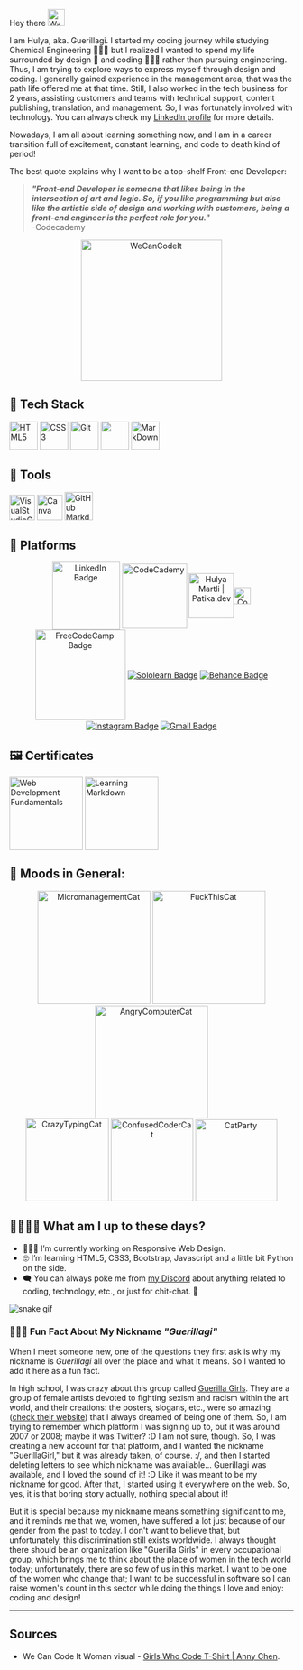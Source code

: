 Hey there <img src="https://camo.githubusercontent.com/e8e7b06ecf583bc040eb60e44eb5b8e0ecc5421320a92929ce21522dbc34c891/68747470733a2f2f6d656469612e67697068792e636f6d2f6d656469612f6876524a434c467a6361737252346961377a2f67697068792e676966" alt="Waving Hand" width="30">

I am Hulya, aka. Guerillagi. I started my coding journey while studying Chemical Engineering 👩🏻‍🔬 but I realized I wanted to spend my life surrounded by design 🎨 and coding 👩🏻‍💻 rather than pursuing engineering. Thus, I am trying to explore ways to express myself through design and coding. I generally gained experience in the management area; that was the path life offered me at that time. Still, I also worked in the tech business for 2 years, assisting customers and teams with technical support, content publishing, translation, and management. So, I was fortunately involved with technology. You can always check my <a href="#linkedin">LinkedIn profile</a> for more details.

Nowadays, I am all about learning something new, and I am in a career transition full of excitement, constant learning, and code to death kind of period!

The best quote explains why I want to be a top-shelf Front-end Developer:

> ***"Front-end Developer is someone that likes being in the intersection of art and logic. So, if you like programming but also like the artistic side of design and working with customers, being a front-end engineer is the perfect role for you."*** <br> -Codecademy

<section align="center"> 
<a title="Girls Who Code" href="https://www.behance.net/gallery/53402991/Girls-Who-Code-T-Shirt"><img src="https://lh3.googleusercontent.com/Fh1IMswV-uyzjBCbe0xcHldVJY7Kwb7yLTKP2y-IQuWVpmHIzcNO9nRINMigUCWYLAGNVfC6ePv80XTMFVar2-DIBfU8KAQU5zAc26afTwuf27ajhqIrKY8LWYKLBTWBs5FRVT7zZ70=w2400" width="250" alt="WeCanCodeIt"></a></section>

## :space_invader: Tech Stack
<a href="https://dev.w3.org/html5/spec-LC/" title="HTML5"><img height="50" alt="HTML5"  src="https://user-images.githubusercontent.com/66822245/209410789-2e3d60d2-35d8-439a-9139-4345b0239f28.png"></a> <a href="https://www.css3.com/" title="CSS3"><img height="50" alt="CSS3" src="https://user-images.githubusercontent.com/66822245/209416713-aa474734-d6cc-48f1-961c-3c3b792ca9a3.png"></a> <a href="https://git-scm.com/" title="Git Version Control System"><img height="50" alt="Git" src="https://user-images.githubusercontent.com/66822245/210183598-3371cb3b-01a9-4eb0-b23e-1ad732e8cdea.png"></a> <a href="https://getbootstrap.com/" title="Bootstrap"><img height="50" src="https://cdn.jsdelivr.net/gh/devicons/devicon/icons/bootstrap/bootstrap-original.svg" /></a> <a href="https://daringfireball.net/projects/markdown/" title="Markdown Language"><img height="50" alt="MarkDown" src="https://cdn.simpleicons.org/Markdown/ffffff"></a>

## 🤺 Tools
<a href="https://code.visualstudio.com/" title="Visual Studio Code"><img height="45" alt="VisualStudioCode" src="https://cdn.simpleicons.org/visualstudiocode/7952B3"></a> <a href="https://www.canva.com/" title="Canva"><img height="45" alt="Canva" src="https://cdn.simpleicons.org/canva/00C4CC"></a> <a href="https://jbt.github.io/markdown-editor/" title="GitHub Markdown Editor" ><img height="50" alt="GitHub Markdown Editor" src="https://jbt.github.io/markdown-editor/favicon.png"></a>


## 👀 Platforms <a name="linkedin"></a>
<section align="center">
  <a href="https://www.linkedin.com/in/hulyamartli/"><img width="120px" align="center" src="https://img.shields.io/badge/LinkedIn-blue?style=for-the-badge&logo=linkedin&logoColor=white" alt="LinkedIn Badge"></a>
  <a href="https://www.codecademy.com/profiles/Guerillagi"><img width="115px" align="center" src="https://lh3.googleusercontent.com/pw/AMWts8CmGE35HKAe5JIOCArou2vK_1iz9_d70SO4Zvldc2j1UgChHlCsvXCrL3G9gevZIME2tO5xY05i15602l2g6y1IrO10FUEv6yptFHZvKwFinNxuMy_SlA7YcDa5qfMcU2g6ITWtxvJFzoCQxqzYcqr80Q=w1130-h308-no?authuser=0" alt="CodeCademy"></a>
  <a href="https://app.patika.dev/hulyamartli"><img align="center" src="https://camo.githubusercontent.com/29e9bbcb9ee17b418dd900b2a87b4325c1e4a231dfdc04fd8c23687f91a22958/68747470733a2f2f676c6f62616c2d75706c6f6164732e776562666c6f772e636f6d2f3630393765306563613165383735353764613033316665662f3630393835396131393161626535643634623137666564335f506174696b612532306c6f676f2e706e67" alt="Hulya Martli | Patika.dev" width="80px" data-canonical-src="https://global-uploads.webflow.com/6097e0eca1e87557da031fef/609859a191abe5d64b17fed3_Patika%20logo.png" style="max-width: 100%;"></a><a href="https://app.patika.dev/hulyamartli"><img src="https://patika-prod.s3.eu-central-1.amazonaws.com/staticFiles/cool-doge.gif" align="center" width="30px" alt="CoolDoge"></a>
  <a href="https://www.freecodecamp.org/Guerillagi"><img width="160px" align="center" src="https://img.shields.io/badge/freecodecamp-27273D?style=for-the-badge&logo=freecodecamp&logoColor=white" alt="FreeCodeCamp Badge"></a>
  <a href="https://www.sololearn.com/profile/25684479"><img align="center" src="https://img.shields.io/badge/-Sololearn-3a464b?style=for-the-badge&logo=Sololearn&logoColor=white" alt="Sololearn Badge"></a>
  <a href="https://www.behance.net/guerillagi"><img align="center" src="https://img.shields.io/badge/-Behance-blue?style=for-the-badge&logo=behance&logoColor=white" alt="Behance Badge"></a>
  <a href="https://www.instagram.com/guerillagi/"><img align="center" src="https://img.shields.io/badge/Instagram-E4405F?style=for-the-badge&logo=instagram&logoColor=white" alt="Instagram Badge"></a>
  <a href="mailto:hulyamartli@gmail.com"><img align="center" src="https://img.shields.io/badge/Gmail-D14836?style=for-the-badge&logo=gmail&logoColor=white" alt="Gmail Badge"></a>
 </section>


## 🖼️ Certificates
<a href="https://www.sololearn.com/certificates/CT-PMXFNYGH"><img height="130" align="center" alt="Web Development Fundamentals" src="https://lh3.googleusercontent.com/pw/AMWts8DbVQz5tp4bFaGfxiD3IbdbqqEmkdcL9wubNjH5IfVBpN4Iw2-RgtyXmRP07fy2L78YPt9kzbC3m5K7KKoNtSOK0DRE_a7pxQuHohZNlBRmC33ZkoeIb_mMm_Gg1uWodKJUvlDZo6uHyDuKjHhdpi1Wwg=w1657-h1170-no?authuser=0"></a> <a title="Learning Markdown" href="https://www.linkedin.com/learning/certificates/1466a205884b6aee637de9c99d67b5857596347f35c6085a0666fb97b43839ca"><img height="130" alt="Learning Markdown" align="center" src="https://lh3.googleusercontent.com/pw/AMWts8CXXWDUqbmDhAAYtxw5C2UD0mDnqag7Xp58UdoutX90uYfBpMseR7AzwS7b3qf-2Sxqce2gG-SoMYRqHjhP-P-FPCC5TlOyznTqRJ_UMkqkdYxqg-OdRACpVBoGYDoGgoZmPriu5laJWvToB896w0wMWA=w1467-h1124-no?authuser=0"></a> 


## 🐯 Moods in General:
<section align="center">
  <img src="https://media.giphy.com/media/rZs9PopYqrHonzk9aM/giphy-downsized-large.gif" height="200" alt="MicromanagementCat">
  <img src="https://media.giphy.com/media/SqmaAe6x2stZC/giphy.gif" height="200" alt="FuckThisCat">
  <img src="https://c.tenor.com/ogsH7Ailje8AAAAM/cat-funny-cat.gif" height="200" alt="AngryComputerCat"><br>
  <img src="https://media.giphy.com/media/l2Sq72gPlwox4o2n6/giphy.gif" width="147" alt="CrazyTypingCat">
  <img src="https://media.giphy.com/media/3oKIPnAiaMCws8nOsE/giphy.gif" height="146" alt="ConfusedCoderCat">
  <img src="https://media1.giphy.com/media/WPaWGoyXWL4ATFHuQv/200w.webp?cid=ecf05e47qe33enxtixzggtl1fg3dz22u0zv33wruny4nuuzi&rid=200w.webp&ct=g" height="145" alt="CatParty">
</section>


## 🏃🏻‍♀️💨 What am I up to these days?
- 👩🏻‍💻 I’m currently working on Responsive Web Design.
- 🤓 I’m learning HTML5, CSS3, Bootstrap, Javascript and a little bit Python on the side.
- 🗨️ You can always poke me from <a href="https://discordapp.com/users/698121863057899531">my Discord</a> about anything related to coding, technology, etc., or just for chit-chat. 🧡

<!-- platane/snk works, it just puts it on a new branch -->
![snake gif](https://github.com/hulyamartli/hulyamartli/blob/output/github-contribution-grid-snake.svg)


### 🤹🏻‍♀️ **Fun Fact About My Nickname** ***"Guerillagi"***
When I meet someone new, one of the questions they first ask is why my nickname is *Guerillagi* all over the place and what it means. So I wanted to add it here as a fun fact.

In high school, I was crazy about this group called [Guerilla Girls](https://en.wikipedia.org/wiki/Guerrilla_Girls). They are a group of female artists devoted to fighting sexism and racism within the art world, and their creations: the posters, slogans, etc., were so amazing ([check their website](https://www.guerrillagirls.com/)) that I always dreamed of being one of them. So, I am trying to remember which platform I was signing up to, but it was around 2007 or 2008; maybe it was Twitter? :D I am not sure, though. So, I was creating a new account for that platform, and I wanted the nickname "GuerillaGirl," but it was already taken, of course. :/, and then I started deleting letters to see which nickname was available... Guerillagi was available, and I loved the sound of it! :D Like it was meant to be my nickname for good. After that, I started using it everywhere on the web. So, yes, it is that boring story actually, nothing special about it!

But it is special because my nickname means something significant to me, and it reminds me that we, women, have suffered a lot just because of our gender from the past to today. I don't want to believe that, but unfortunately, this discrimination still exists worldwide. I always thought there should be an organization like "Guerilla Girls" in every occupational group, which brings me to think about the place of women in the tech world today; unfortunately, there are so few of us in this market. I want to be one of the women who change that; I want to be successful in software so I can raise women's count in this sector while doing the things I love and enjoy: coding and design!

---

## Sources

- We Can Code It Woman visual - <a href="https://www.behance.net/gallery/53402991/Girls-Who-Code-T-Shirt">Girls Who Code T-Shirt | Anny Chen</a>.
